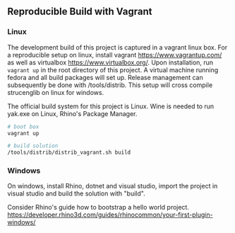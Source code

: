## Reproducible Build with Vagrant

### Linux

The development build of this project is captured in a vagrant linux box. For a
reproducible setup on linux, install vagrant https://www.vagrantup.com/ as well
as virtualbox https://www.virtualbox.org/. Upon installation, run `vagrant up`
in the root directory of this project. A virtual machine running fedora and all
build packages will set up. Release management can subsequently be done with
/tools/distrib. This setup will cross compile strucenglib on linux for windows.

The official build system for this project is Linux.
Wine is needed to run yak.exe on Linux, Rhino's Package Manager.

``` sh
# boot box
vagrant up

# build solution
/tools/distrib/distrib_vagrant.sh build
```

### Windows
On windows, install Rhino, dotnet and visual studio, import the project in
visual studio and build the solution with "build".

Consider Rhino's guide how to bootstrap a hello world project.
https://developer.rhino3d.com/guides/rhinocommon/your-first-plugin-windows/
